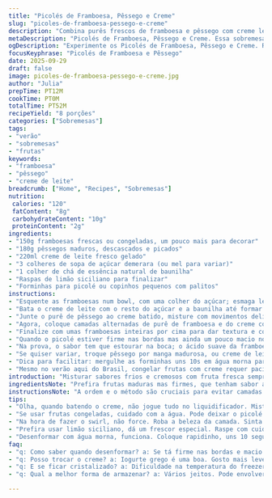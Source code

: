```yaml
---
title: "Picolés de Framboesa, Pêssego e Creme"
slug: "picoles-de-framboesa-pessego-e-creme"
description: "Combina purês frescos de framboesa e pêssego com creme levemente adoçado, congelados até a textura certa. Troque iogurte por creme de leite fresco para cremosidade natural e evite gelo cristalizado. Requer cuidado na hora de misturar para não perder a cor vibrante e o aroma das frutas; toque final com raspas de limão dá um contraste interessante. O segredo tá em sentir a consistência, e não seguir só o relógio."
metaDescription: "Picolés de Framboesa, Pêssego e Creme. Essa sobremesa gelada combina frutas e creme, perfeita para dias quentes."
ogDescription: "Experimente os Picolés de Framboesa, Pêssego e Creme. Refrescantes e saborosos, são a escolha ideal para o verão."
focusKeyphrase: "Picolés de Framboesa e Pêssego"
date: 2025-09-29
draft: false
image: picoles-de-framboesa-pessego-e-creme.jpg
author: "Julia"
prepTime: PT12M
cookTime: PT0M
totalTime: PT52M
recipeYield: "8 porções"
categories: ["Sobremesas"]
tags:
- "verão"
- "sobremesas"
- "frutas"
keywords:
- "framboesa"
- "pêssego"
- "creme de leite"
breadcrumb: ["Home", "Recipes", "Sobremesas"]
nutrition: 
 calories: "120"
 fatContent: "8g"
 carbohydrateContent: "10g"
 proteinContent: "2g"
ingredients:
- "150g framboesas frescas ou congeladas, um pouco mais para decorar"
- "180g pêssegos maduros, descascados e picados"
- "220ml creme de leite fresco gelado"
- "3 colheres de sopa de açúcar demerara (ou mel para variar)"
- "1 colher de chá de essência natural de baunilha"
- "Raspas de limão siciliano para finalizar"
- "Forminhas para picolé ou copinhos pequenos com palitos"
instructions:
- "Esquente as framboesas num bowl, com uma colher do açúcar; esmaga levemente com um garfo para liberar o suco e fica cor vermelha intensa. Reserve."
- "Bata o creme de leite com o resto do açúcar e a baunilha até formar picos suaves — não exagere, senão vira manteiga. Tem que ficar cremoso, aerado; é a base do picolé."
- "Junte o purê de pêssego ao creme batido, misture com movimentos delicados pra não perder a leveza. O contraste entre o ácido da framboesa e o doce do pêssego é regra aqui."
- "Agora, coloque camadas alternadas de purê de framboesa e do creme com pêssego dentro das forminhas, faça movimentos circulares com um palito pra swirl ficar bonito, misturando as cores."
- "Finalize com umas framboesas inteiras por cima para dar textura e cor, algumas raspas de limão siciliano para um toque refrescante. Leve ao freezer, numa tábua pra não virar bagunça, por pelo menos 45 min."
- "Quando o picolé estiver firme nas bordas mas ainda um pouco macio no centro, é hora de testar. Se estiver duro demais, perde a cremosidade; se mole, não desenforma direito. Deixe uns minutos fora do freezer pra soltar."
- "Na prova, o sabor tem que estourar na boca; o ácido suave da framboesa casa com o doce e a cremosidade do pêssego e creme. A textura gelada, mas macia, é essencial para não lascar dente."
- "Se quiser variar, troque pêssego por manga madurosa, ou creme de leite por iogurte grego para versão mais leve. Mel de flor de laranjeira no lugar do açúcar muda o aroma e dá um toque mais tropical."
- "Dica para facilitar: mergulhe as forminhas uns 10s em água morna para desenformar sem esforço. Se usar copinhos, sacuda na boca como sorvete pra resgatar aroma."
- "Mesmo no verão aqui do Brasil, congelar frutas com creme requer paciência. Não adianta tentar acelerar, perde sabor e textura; bom picolé é feito sem pressa."
introduction: "Misturar sabores frios e cremosos com fruta fresca sempre resulta em tropicália na boca. Nem sempre a gente acerta de primeira o ponto do picolé — partido muito cedo, cristaliza, demora demais fica duro demais. Lembro da primeira vez que tentei fazer usando só frutas congeladas e iogurte natural; perdeu cor, ficou granulado. A boa é juntar a técnica com a intuição — sentir o cheirinho do creme, notar as nuances de cor na camada de frutas, entender quando o congelador começou a mexer numa alquimia invisível. Um truque que descobri: o toque da baunilha natural traz aquele aroma caseiro inesquecível sem pedir ingredientes mirabolantes. O limão siciliano é um capricho, um detalhe que finaliza a receita aumentando o frescor e o visual. E assim vamos do improviso a algo que vale repetir."
ingredientsNote: "Prefira frutas maduras mas firmes, que tenham sabor acentuado porém suportem a manipulação do purê. Troque as framboesas congeladas por morangos ou amoras vermelhas se quiser adaptar à época — a base cremosa aceita bem essa mudança. O açúcar pode ser substituído por mel ou xarope de agave, mas controla a quantidade para não tornar a mistura líquida demais. O creme de leite fresco é imprescindível para a textura leve e aerada, evitando o gelo desagradável. Baunilha em extrato natural é melhor que a essência sintética; traz complexidade. E as raspas de limão siciliano não são só pra decorar, entregam aquela mordida cítrica que limpa o paladar, fazendo a sobremesa mais refrescante."
instructionsNote: "A ordem e o método são cruciais para evitar camadas pesadas; frutas batidas demais perdem cor e aroma, misture delicadamente para preservar as bolhas no creme. Ao fazer o swirl, não exagere no mexido para manter o visual marmorizado. O congelamento precisa ser monitorado — o congelador caseiro muitas vezes é traiçoeiro, gelo deixa o picolé duro se congelar demais rápido. Ideal é colocar numa superfície reta e evitar abrir a porta para não comprometer a textura. Desenformar rápido preserva a crocância das framboesas inteiras no topo. Dá para preparar com antecedência, mas mantenha os picolés cobertos para evitar absorção de odores indesejados. Pequenos ajustes nos tempos dependem da potência do freezer, por isso observe e sinta a textura mais do que siga relógios."
tips:
- "Olha, quando batendo o creme, não jogue tudo no liquidificador. Mistura suave. O toque de ar é essencial pra não virar manteiga. Sente a consistência. Faça aos poucos."
- "Se usar frutas congeladas, cuidado com a água. Pode deixar o picolé muito molhado. Melhor deixar as frutas descongelarem um pouco. Uma textura aveludada faz a diferença."
- "Na hora de fazer o swirl, não force. Roba a beleza da camada. Sinta a cor e o aroma. Um palito leve faz um efeito legal na superfície, bem interessante."
- "Prefira usar limão siciliano, dá um frescor especial. Raspe com cuidado, pouquíssima amargor. Se não tiver, limão comum serve. Mas escolha o melhor."
- "Desenformar com água morna, funciona. Coloque rapidinho, uns 10 segundos. E se usar copinho? Puxa devagar, como um sorvete. Aroma resgata a essência da fruta."
faq:
- "q: Como saber quando desenformar? a: Se tá firme nas bordas e macio no centro. Muita dureza, perde a cremosidade. Um minutinhos fora do freezer, solução."
- "q: Posso trocar o creme? a: Iogurte grego é uma boa. Gosto mais leve. Mas cuidado com o doce, ajusta. O açúcar pode ser mel também, muda o perfil."
- "q: E se ficar cristalizado? a: Dificuldade na temperatura do freezer. Tem que monitorar o tempo. Dica: mais mistura do que congelamento, picolé perfeito."
- "q: Qual a melhor forma de armazenar? a: Vários jeitos. Pode envolver em papel filme. Mas cuidado com odores, picolé absorve rápido. Proteção é chave."

---
```

